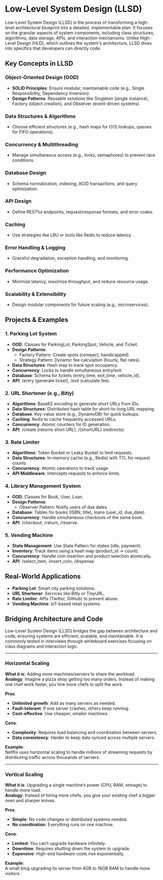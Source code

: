 # Low-Level System Design (LLSD)

Low-Level System Design (LLSD) is the process of transforming a high-level architectural blueprint into a detailed, implementable plan. It focuses on the granular aspects of system components, including class structures, algorithms, data storage, APIs, and interaction mechanisms. Unlike High-Level Design (HLD), which outlines the system's architecture, LLSD dives into specifics that developers can directly code.

## Key Concepts in LLSD

### Object-Oriented Design (OOD)
- **SOLID Principles**: Ensure modular, maintainable code (e.g., Single Responsibility, Dependency Inversion).
- **Design Patterns**: Reusable solutions like Singleton (single instance), Factory (object creation), and Observer (event-driven systems).

### Data Structures & Algorithms
- Choose efficient structures (e.g., hash maps for O(1) lookups, queues for FIFO operations).

### Concurrency & Multithreading
- Manage simultaneous access (e.g., locks, semaphores) to prevent race conditions.

### Database Design
- Schema normalization, indexing, ACID transactions, and query optimization.

### API Design
- Define RESTful endpoints, request/response formats, and error codes.

### Caching
- Use strategies like LRU or tools like Redis to reduce latency.

### Error Handling & Logging
- Graceful degradation, exception handling, and monitoring.

### Performance Optimization
- Minimize latency, maximize throughput, and reduce resource usage.

### Scalability & Extensibility
- Design modular components for future scaling (e.g., microservices).

## Projects & Examples

### 1. Parking Lot System
- **OOD**: Classes for ParkingLot, ParkingSpot, Vehicle, and Ticket.
- **Design Patterns**:
    - Factory Pattern: Create spots (compact, handicapped).
    - Strategy Pattern: Dynamic fee calculation (hourly, flat rates).
- **Data Structures**: Hash map to track spot occupancy.
- **Concurrency**: Locks to handle simultaneous entry/exit.
- **Database**: Schema for tickets (entry_time, exit_time, vehicle_id).
- **API**: /entry (generate ticket), /exit (calculate fee).

### 2. URL Shortener (e.g., Bitly)
- **Algorithms**: Base62 encoding to generate short URLs from IDs.
- **Data Structures**: Distributed hash table for short-to-long URL mapping.
- **Database**: Key-value store (e.g., DynamoDB) for quick lookups.
- **Caching**: Redis to cache frequently accessed URLs.
- **Concurrency**: Atomic counters for ID generation.
- **API**: /create (returns short URL), /{shortURL} (redirects).

### 3. Rate Limiter
- **Algorithms**: Token Bucket or Leaky Bucket to limit requests.
- **Data Structures**: In-memory cache (e.g., Redis) with TTL for request counts.
- **Concurrency**: Atomic operations to track usage.
- **API Middleware**: Intercepts requests to enforce limits.

### 4. Library Management System
- **OOD**: Classes for Book, User, Loan.
- **Design Patterns**:
    - Observer Pattern: Notify users of due dates.
- **Database**: Tables for books (ISBN, title), loans (user_id, due_date).
- **Concurrency**: Handle simultaneous checkouts of the same book.
- **API**: /checkout, /return, /reserve.

### 5. Vending Machine
- **State Management**: Use State Pattern for states (idle, payment).
- **Inventory**: Track items using a hash map (product_id → count).
- **Concurrency**: Handle coin insertion and product selection atomically.
- **API**: /select_item, /insert_coin, /dispense.

## Real-World Applications
- **Parking Lot**: Smart city parking solutions.
- **URL Shortener**: Services like Bitly or TinyURL.
- **Rate Limiter**: APIs (Twitter, GitHub) to prevent abuse.
- **Vending Machine**: IoT-based retail systems.

## Bridging Architecture and Code

Low-Level System Design (LLSD) bridges the gap between architecture and code, ensuring systems are efficient, scalable, and maintainable. It is commonly tested in interviews through whiteboard exercises focusing on class diagrams and interaction logic.

---

### Horizontal Scaling

**What it is**: Adding more machines/servers to share the workload.  
**Analogy**: Imagine a pizza shop getting too many orders. Instead of making one chef work faster, you hire more chefs to split the work.

**Pros**:
- **Unlimited growth**: Add as many servers as needed.
- **Fault-tolerant**: If one server crashes, others keep running.
- **Cost-effective**: Use cheaper, smaller machines.

**Cons**:
- **Complexity**: Requires load balancing and coordination between servers.
- **Data consistency**: Harder to keep data synced across multiple servers.

**Example**:  
Netflix uses horizontal scaling to handle millions of streaming requests by distributing traffic across thousands of servers.

---

### Vertical Scaling

**What it is**: Upgrading a single machine’s power (CPU, RAM, storage) to handle more load.  
**Analogy**: Instead of hiring more chefs, you give your existing chef a bigger oven and sharper knives.

**Pros**:
- **Simple**: No code changes or distributed systems needed.
- **No coordination**: Everything runs on one machine.

**Cons**:
- **Limited**: You can’t upgrade hardware infinitely.
- **Downtime**: Requires shutting down the system to upgrade.
- **Expensive**: High-end hardware costs rise exponentially.

**Example**:  
A small blog upgrading its server from 4GB to 16GB RAM to handle more visitors.
